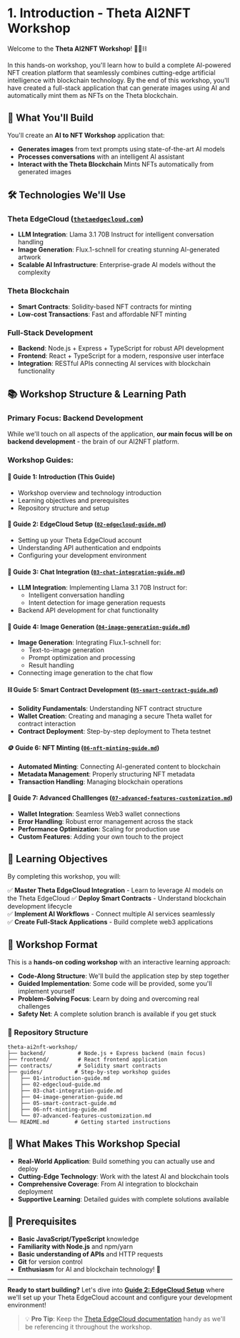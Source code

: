# 1. Introduction - Theta AI2NFT Workshop

Welcome to the **Theta AI2NFT Workshop**! 🎨🤖⛓️

In this hands-on workshop, you'll learn how to build a complete AI-powered NFT creation platform that seamlessly combines cutting-edge artificial intelligence with blockchain technology. By the end of this workshop, you'll have created a full-stack application that can generate images using AI and automatically mint them as NFTs on the Theta blockchain.

## 🚀 What You'll Build

You'll create an **AI to NFT Workshop** application that:
- **Generates images** from text prompts using state-of-the-art AI models
- **Processes conversations** with an intelligent AI assistant
- **Interact with the Theta Blockchain** Mints NFTs automatically from generated images

## 🛠️ Technologies We'll Use

### **Theta EdgeCloud** ([`thetaedgecloud.com`](thetaedgecloud.com))
- **LLM Integration**: Llama 3.1 70B Instruct for intelligent conversation handling
- **Image Generation**: Flux.1-schnell for creating stunning AI-generated artwork
- **Scalable AI Infrastructure**: Enterprise-grade AI models without the complexity

### **Theta Blockchain**
- **Smart Contracts**: Solidity-based NFT contracts for minting
- **Low-cost Transactions**: Fast and affordable NFT minting

### **Full-Stack Development**
- **Backend**: Node.js + Express + TypeScript for robust API development
- **Frontend**: React + TypeScript for a modern, responsive user interface
- **Integration**: RESTful APIs connecting AI services with blockchain functionality

## 📚 Workshop Structure & Learning Path

### **Primary Focus: Backend Development**
While we'll touch on all aspects of the application, **our main focus will be on backend development** - the brain of our AI2NFT platform.

### **Workshop Guides:**

#### **📖 Guide 1: Introduction** (This Guide)
- Workshop overview and technology introduction
- Learning objectives and prerequisites
- Repository structure and setup

#### **🔧 Guide 2: EdgeCloud Setup** ([`02-edgecloud-guide.md`](./02-edgecloud-guide.md))
- Setting up your Theta EdgeCloud account
- Understanding API authentication and endpoints
- Configuring your development environment

#### **💬 Guide 3: Chat Integration** ([`03-chat-integration-guide.md`](./03-chat-integration-guide.md))
- **LLM Integration**: Implementing Llama 3.1 70B Instruct for:
  - Intelligent conversation handling
  - Intent detection for image generation requests
- Backend API development for chat functionality

#### **🎨 Guide 4: Image Generation** ([`04-image-generation-guide.md`](./04-image-genearation-guide.md))
- **Image Generation**: Integrating Flux.1-schnell for:
  - Text-to-image generation
  - Prompt optimization and processing
  - Result handling
- Connecting image generation to the chat flow

#### **⛓️ Guide 5: Smart Contract Development** ([`05-smart-contract-guide.md`](./05-smart-contract-guide.md))
- **Solidity Fundamentals**: Understanding NFT contract structure
- **Wallet Creation**: Creating and managing a secure Theta wallet for contract interaction
- **Contract Deployment**: Step-by-step deployment to Theta testnet

#### **🪙 Guide 6: NFT Minting** ([`06-nft-minting-guide.md`](./06-nft-minting-guide.md))
- **Automated Minting**: Connecting AI-generated content to blockchain
- **Metadata Management**: Properly structuring NFT metadata
- **Transaction Handling**: Managing blockchain operations

#### **🎨 Guide 7: Advanced Challlenges** ([`07-advanced-features-customization.md`](./07-advanced-challenges-guide.md))
- **Wallet Integration**: Seamless Web3 wallet connections
- **Error Handling**: Robust error management across the stack
- **Performance Optimization**: Scaling for production use
- **Custom Features**: Adding your own touch to the project

## 🎯 Learning Objectives

By completing this workshop, you will:

✅ **Master Theta EdgeCloud Integration** - Learn to leverage AI models on the Theta EdgeCloud 
✅ **Deploy Smart Contracts** - Understand blockchain development lifecycle  
✅ **Implement AI Workflows** - Connect multiple AI services seamlessly  
✅ **Create Full-Stack Applications** - Build complete web3 applications  

## 🧩 Workshop Format

This is a **hands-on coding workshop** with an interactive learning approach:

- **Code-Along Structure**: We'll build the application step by step together
- **Guided Implementation**: Some code will be provided, some you'll implement yourself
- **Problem-Solving Focus**: Learn by doing and overcoming real challenges
- **Safety Net**: A complete solution branch is available if you get stuck

### **📁 Repository Structure**
```
theta-ai2nft-workshop/
├── backend/          # Node.js + Express backend (main focus)
├── frontend/         # React frontend application  
├── contracts/        # Solidity smart contracts
├── guides/          # Step-by-step workshop guides
│   ├── 01-introduction-guide.md
│   ├── 02-edgecloud-guide.md
│   ├── 03-chat-integration-guide.md
│   ├── 04-image-generation-guide.md
│   ├── 05-smart-contract-guide.md
│   ├── 06-nft-minting-guide.md
│   └── 07-advanced-features-customization.md
└── README.md        # Getting started instructions
```

## 🎪 What Makes This Workshop Special

- **Real-World Application**: Build something you can actually use and deploy
- **Cutting-Edge Technology**: Work with the latest AI and blockchain tools
- **Comprehensive Coverage**: From AI integration to blockchain deployment
- **Supportive Learning**: Detailed guides with complete solutions available

## 🚦 Prerequisites

- **Basic JavaScript/TypeScript** knowledge
- **Familiarity with Node.js** and npm/yarn
- **Basic understanding of APIs** and HTTP requests
- **Git** for version control
- **Enthusiasm** for AI and blockchain technology! 🎉

---

**Ready to start building?** Let's dive into [**Guide 2: EdgeCloud Setup**](./02-edgecloud-guide.md) where we'll set up your Theta EdgeCloud account and configure your development environment!

> 💡 **Pro Tip**: Keep the [Theta EdgeCloud documentation](https://docs.thetatoken.org/docs/theta-edgecloud-overview) handy as we'll be referencing it throughout the workshop.
